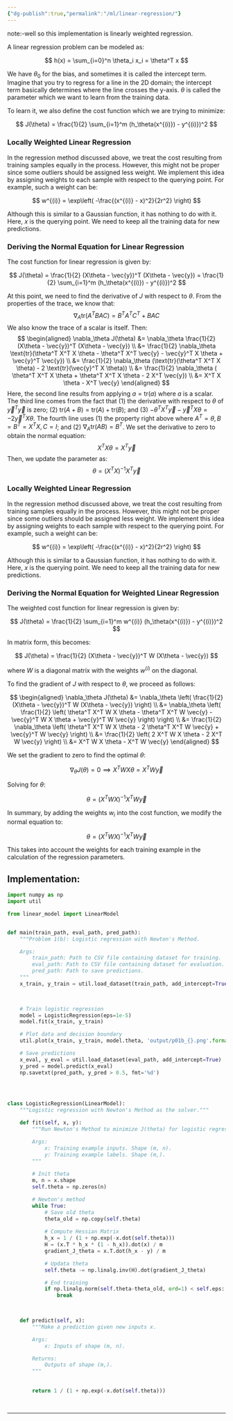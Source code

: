 ```yaml
---
{"dg-publish":true,"permalink":"/ml/linear-regression/"}
---
```


note:-well so this implementation is linearly weighted regression.

A linear regression problem can be modeled as:

$$ h(x) = \sum_{i=0}^n \theta_i x_i = \theta^T x $$

We have $\theta_0$ for the bias, and sometimes it is called the intercept term. Imagine that you try to regress for a line in the 2D domain; the intercept term basically determines where the line crosses the y-axis. $\theta$ is called the parameter which we want to learn from the training data.

To learn it, we also define the cost function which we are trying to minimize:

$$ J(\theta) = \frac{1}{2} \sum_{i=1}^m (h_\theta(x^{(i)}) - y^{(i)})^2 $$

### Locally Weighted Linear Regression

In the regression method discussed above, we treat the cost resulting from training samples equally in the process. However, this might not be proper since some outliers should be assigned less weight. We implement this idea by assigning weights to each sample with respect to the querying point. For example, such a weight can be:

$$ w^{(i)} = \exp\left( -\frac{(x^{(i)} - x)^2}{2r^2} \right) $$

Although this is similar to a Gaussian function, it has nothing to do with it. Here, $x$ is the querying point. We need to keep all the training data for new predictions.


### Deriving the Normal Equation for Linear Regression 

The cost function for linear regression is given by: 

$$ J(\theta) = \frac{1}{2} (X\theta - \vec{y})^T (X\theta - \vec{y}) = \frac{1}{2} \sum_{i=1}^m (h_\theta(x^{(i)}) - y^{(i)})^2 $$

At this point, we need to find the derivative of $J$ with respect to $\theta$. From the properties of the trace, we know that: $$ \nabla_A \text{tr}(A^T B A C) = B^T A^T C^T + B A C $$ We also know the trace of a scalar is itself. Then: $$ \begin{aligned} \nabla_\theta J(\theta) &= \nabla_\theta \frac{1}{2} (X\theta - \vec{y})^T (X\theta - \vec{y}) \\ &= \frac{1}{2} \nabla_\theta \text{tr}(\theta^T X^T X \theta - \theta^T X^T \vec{y} - \vec{y}^T X \theta + \vec{y}^T \vec{y}) \\ &= \frac{1}{2} \nabla_\theta (\text{tr}(\theta^T X^T X \theta) - 2 \text{tr}(\vec{y}^T X \theta)) \\ &= \frac{1}{2} \nabla_\theta ( \theta^T X^T X \theta + \theta^T X^T X \theta - 2 X^T \vec{y}) \\ &= X^T X \theta - X^T \vec{y} \end{aligned} $$ Here, the second line results from applying $a = \text{tr}(a)$ where $a$ is a scalar. The third line comes from the fact that
(1) the derivative with respect to $\theta$ of $\vec{y}^T \vec{y}$ is zero; 
(2) $\text{tr}(A + B) = \text{tr}(A) + \text{tr}(B)$; and 
(3) $- \theta^T X^T \vec{y} - \vec{y}^T X \theta = -2 \vec{y}^T X \theta$. 
The fourth line uses (1) the property right above where $A^T = \theta, B = B^T = X^T X, C = I$; and (2) $\nabla_A \text{tr}(A B) = B^T$. We set the derivative to zero to obtain the normal equation: $$ X^T X \theta = X^T \vec{y} $$ Then, we update the parameter as: $$ \theta = (X^T X)^{-1} X^T \vec{y} $$

### Locally Weighted Linear Regression

In the regression method discussed above, we treat the cost resulting from training samples equally in the process. However, this might not be proper since some outliers should be assigned less weight. We implement this idea by assigning weights to each sample with respect to the querying point. For example, such a weight can be:

$$ w^{(i)} = \exp\left( -\frac{(x^{(i)} - x)^2}{2r^2} \right) $$

Although this is similar to a Gaussian function, it has nothing to do with it. Here, $x$ is the querying point. We need to keep all the training data for new predictions.

### Deriving the Normal Equation for Weighted Linear Regression

The weighted cost function for linear regression is given by:

$$ J(\theta) = \frac{1}{2} \sum_{i=1}^m w^{(i)} (h_\theta(x^{(i)}) - y^{(i)})^2 $$

In matrix form, this becomes:

$$ J(\theta) = \frac{1}{2} (X\theta - \vec{y})^T W (X\theta - \vec{y}) $$

where $W$ is a diagonal matrix with the weights $w^{(i)}$ on the diagonal.

To find the gradient of $J$ with respect to $\theta$, we proceed as follows:

$$
\begin{aligned}
\nabla_\theta J(\theta) &= \nabla_\theta \left( \frac{1}{2} (X\theta - \vec{y})^T W (X\theta - \vec{y}) \right) \\
&= \nabla_\theta \left( \frac{1}{2} \left( \theta^T X^T W X \theta - \theta^T X^T W \vec{y} - \vec{y}^T W X \theta + \vec{y}^T W \vec{y} \right) \right) \\
&= \frac{1}{2} \nabla_\theta \left( \theta^T X^T W X \theta - 2 \theta^T X^T W \vec{y} + \vec{y}^T W \vec{y} \right) \\
&= \frac{1}{2} \left( 2 X^T W X \theta - 2 X^T W \vec{y} \right) \\
&= X^T W X \theta - X^T W \vec{y}
\end{aligned}
$$

We set the gradient to zero to find the optimal $\theta$:

$$ \nabla_\theta J(\theta) = 0 \implies X^T W X \theta = X^T W \vec{y} $$

Solving for $\theta$:

$$ \theta = (X^T W X)^{-1} X^T W \vec{y} $$

In summary, by adding the weights $w_i$ into the cost function, we modify the normal equation to:

$$ \theta = (X^T W X)^{-1} X^T W \vec{y} $$

This takes into account the weights for each training example in the calculation of the regression parameters.




## Implementation:


```python
import numpy as np
import util

from linear_model import LinearModel


def main(train_path, eval_path, pred_path):
    """Problem 1(b): Logistic regression with Newton's Method.

    Args:
        train_path: Path to CSV file containing dataset for training.
        eval_path: Path to CSV file containing dataset for evaluation.
        pred_path: Path to save predictions.
    """
    x_train, y_train = util.load_dataset(train_path, add_intercept=True)

    

    # Train logistic regression
    model = LogisticRegression(eps=1e-5)
    model.fit(x_train, y_train)

    # Plot data and decision boundary
    util.plot(x_train, y_train, model.theta, 'output/p01b_{}.png'.format(pred_path[-5]))

    # Save predictions
    x_eval, y_eval = util.load_dataset(eval_path, add_intercept=True)
    y_pred = model.predict(x_eval)
    np.savetxt(pred_path, y_pred > 0.5, fmt='%d')

    


class LogisticRegression(LinearModel):
    """Logistic regression with Newton's Method as the solver."""

    def fit(self, x, y):
        """Run Newton's Method to minimize J(theta) for logistic regression.

        Args:
            x: Training example inputs. Shape (m, n).
            y: Training example labels. Shape (m,).
        """
        
        # Init theta
        m, n = x.shape
        self.theta = np.zeros(n)

        # Newton's method
        while True:
            # Save old theta
            theta_old = np.copy(self.theta)
            
            # Compute Hessian Matrix
            h_x = 1 / (1 + np.exp(-x.dot(self.theta)))
            H = (x.T * h_x * (1 - h_x)).dot(x) / m
            gradient_J_theta = x.T.dot(h_x - y) / m

            # Updata theta
            self.theta -= np.linalg.inv(H).dot(gradient_J_theta)

            # End training
            if np.linalg.norm(self.theta-theta_old, ord=1) < self.eps:
                break

        

    def predict(self, x):
        """Make a prediction given new inputs x.

        Args:
            x: Inputs of shape (m, n).

        Returns:
            Outputs of shape (m,).
        """
        
        
        return 1 / (1 + np.exp(-x.dot(self.theta)))

    

```
****
